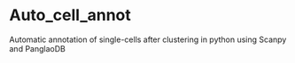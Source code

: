 # Auto_cell_annot
Automatic annotation of single-cells after clustering in python using Scanpy and PanglaoDB

